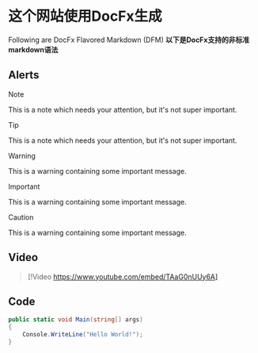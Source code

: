 # 这个网站使用DocFx生成

Following are DocFx Flavored Markdown (DFM)
**以下是DocFx支持的非标准markdown语法**

## Alerts

> [!NOTE]
> This is a note which needs your attention, but it's not super important.

> [!TIP]
> This is a note which needs your attention, but it's not super important.

> [!WARNING]
> This is a warning containing some important message.

> [!IMPORTANT]
> This is a warning containing some important message.

> [!CAUTION]
> This is a warning containing some important message.

## Video
> [!Video https://www.youtube.com/embed/TAaG0nUUy6A]

## Code

```cs
public static void Main(string[] args)
{
	Console.WriteLine("Hello World!");
}
```